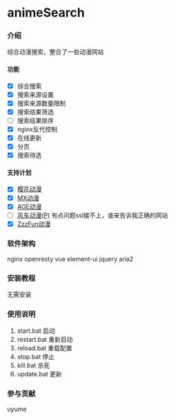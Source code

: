 # animeSearch

### 介绍
综合动漫搜索，整合了一些动漫网站

#### 功能
- [x] 综合搜索
- [x] 搜索来源设置
- [x] 搜索来源数量限制
- [x] 搜索结果筛选
- [ ] 搜索结果排序
- [x] nginx反代控制
- [x] 在线更新
- [x] 分页
- [x] 搜索待选

#### 支持计划
- [x] [樱花动漫](https://www.yinhuadm.com/)
- [x] [MX动漫](http://www.mxdm.cc/) 
- [x] [AGE动漫](https://www.agemys.com/)
- [ ] [风车动漫(P)](https://www.dm530p.com/) 有点问题ssl接不上，谁来告诉我正确的网站
- [x] [ZzzFun动漫](http://www.zzzfun.com/)

### 软件架构
nginx
openresty
vue
element-ui
jquery
aria2


### 安装教程

无需安装

### 使用说明

1. start.bat 启动
2. restart.bat 重新启动
3. reload.bat 重载配置
4. stop.bat 停止
5. kill.bat 杀死
6. update.bat 更新

### 参与贡献

uyume
